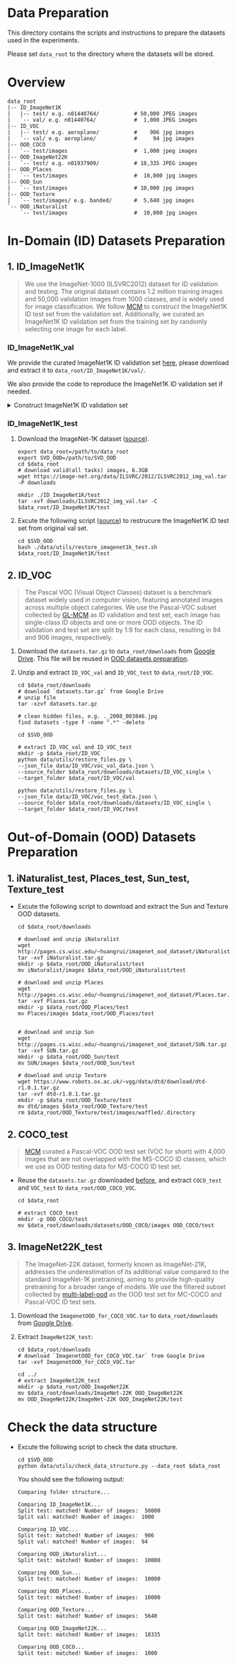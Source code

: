 # Data Preparation

This directory contains the scripts and instructions to prepare the datasets used in the experiments.

Please set `data_root` to the directory where the datasets will be stored.

# Overview

```
data_root
|-- ID_ImageNet1K
|   |-- test/ e.g. n01440764/           # 50,000 JPEG images
|   `-- val/ e.g. n01440764/            #  1,000 JPEG images
|-- ID_VOC
|   |-- test/ e.g. aeroplane/           #    906 jpg images
|   `-- val/ e.g. aeroplane/            #     94 jpg images
|-- OOD_COCO
|   `-- test/images                     #  1,000 jpeg images
|-- OOD_ImageNet22K
|   `-- test/ e.g. n01937909/           # 18,335 JPEG images
|-- OOD_Places
|   `-- test/images                     #  10,000 jpg images
|-- OOD_Sun
|   `-- test/images                     # 10,000 jpg images
|-- OOD_Texture
|   `-- test/images/ e.g. banded/       #  5,640 jpg images
`-- OOD_iNaturalist
    `-- test/images                     #  10,000 jpg images
```

# In-Domain (ID) Datasets Preparation

## 1. ID_ImageNet1K

> We use the ImageNet-1000 (ILSVRC2012) dataset for ID validation and testing. The original dataset contains 1.2 million training images and 50,000 validation images from 1000 classes, and is widely used for image classification. We follow [MCM](https://github.com/deeplearning-wisc/MCM#in-distribution-datasets) to construct the ImageNet1K ID test set from the validation set. Additionally, we curated an ImageNet1K ID validation set from the training set by randomly selecting one image for each label.

### ID_ImageNet1K_val

We provide the curated ImageNet1K ID validation set [here](https://drive.google.com/drive/folders/1_qAOaYNCMfR2yY7pLeCyn1u8JLKawPhM?usp=share_link), please download and extract it to `data_root/ID_ImageNet1K/val/`.

We also provide the code to reproduce the ImageNet1K ID validation set if needed.

<details>
<summary>Construct ImageNet1K ID validation set</summary>

    export $data_root=/path/to/data_root
    cd $data_root/downloads

    # download train(task1&2) images, 138GB
    wget https://download_link_to_ILSVRC_2012/ILSVRC2012_img_train.tar
    tar -xvf ILSVRC2012_img_train.tar -P ImageNet_train

    # restore the ImageNet1K ID validation set from the training set
    cd $SVD_OOD
    python data/utils/restore_files.py \
    --json_file data/ID_ImageNet1K/imagenet1k_val_data.json \
    --source_folder $data_root/downloads/ImageNet_train \
    --target_folder $data_root/ID_ImageNet1K/val
</details>

### ID_ImageNet1K_test

1. Download the ImageNet-1K dataset ([source](https://image-net.org/challenges/LSVRC/2012/2012-downloads.php)).

    ```shell
    export data_root=/path/to/data_root
    export SVD_OOD=/path/to/SVD_OOD
    cd $data_root
    # download valid(all tasks) images, 6.3GB
    wget https://image-net.org/data/ILSVRC/2012/ILSVRC2012_img_val.tar -P downloads

    mkdir ./ID_ImageNet1K/test
    tar -xvf downloads/ILSVRC2012_img_val.tar -C $data_root/ID_ImageNet1K/test
    ```

2. Excute the following script ([source](https://github.com/soumith/imagenetloader.torch/blob/master/valprep.sh)) to restrucure the ImageNet1K ID test set from original val set.

    ```shell
    cd $SVD_OOD
    bash ./data/utils/restore_imagenet1k_test.sh $data_root/ID_ImageNet1K/test
    ```


## 2. ID_VOC

> The Pascal VOC (Visual Object Classes) dataset is a benchmark dataset widely used in computer vision, featuring annotated images across multiple object categories. We use the Pascal-VOC subset collected by [GL-MCM](https://github.com/AtsuMiyai/GL-MCM/tree/master#in-distribution-datasets) as ID validation and test set, each image has single-class ID objects and one or more OOD objects. The ID validation and test set are split by 1:9 for each class, resulting in 94 and 906 images, respectively.

1. Download the `datasets.tar.gz` to `data_root/downloads` from [Google Drive](https://drive.google.com/file/d/1he4jKi2BfyGT6rkcbFYlez7PbLMXTBMR/view?usp=sharing).  This file will be reused in [OOD datasets preparation](#4-coco_test-voc_test).

2. Unzip and extract `ID_VOC_val` and `ID_VOC_test` to `data_root/ID_VOC`.

    ```shell
    cd $data_root/downloads
    # download `datasets.tar.gz` from Google Drive
    # unzip file
    tar -xzvf datasets.tar.gz

    # clean hidden files, e.g. ._2008_003846.jpg
    find datasets -type f -name ".*" -delete

    cd $SVD_OOD

    # extract ID_VOC_val and ID_VOC_test
    mkdir -p $data_root/ID_VOC
    python data/utils/restore_files.py \
    --json_file data/ID_VOC/voc_val_data.json \
    --source_folder $data_root/downloads/datasets/ID_VOC_single \
    --target_folder $data_root/ID_VOC/val

    python data/utils/restore_files.py \
    --json_file data/ID_VOC/voc_test_data.json \
    --source_folder $data_root/downloads/datasets/ID_VOC_single \
    --target_folder $data_root/ID_VOC/test
    ```

# Out-of-Domain (OOD) Datasets Preparation

## 1. iNaturalist_test, Places_test, Sun_test, Texture_test

- Excute the following script to download and extract the Sun and Texture OOD datasets.

    ```shell
    cd $data_root/downloads

    # download and unzip iNaturalist
    wget http://pages.cs.wisc.edu/~huangrui/imagenet_ood_dataset/iNaturalist.tar.gz
    tar -xvf iNaturalist.tar.gz
    mkdir -p $data_root/OOD_iNaturalist/test
    mv iNaturalist/images $data_root/OOD_iNaturalist/test

    # download and unzip Places
    wget http://pages.cs.wisc.edu/~huangrui/imagenet_ood_dataset/Places.tar.gz
    tar -xvf Places.tar.gz
    mkdir -p $data_root/OOD_Places/test
    mv Places/images $data_root/OOD_Places/test


    # download and unzip Sun
    wget http://pages.cs.wisc.edu/~huangrui/imagenet_ood_dataset/SUN.tar.gz
    tar -xvf SUN.tar.gz
    mkdir -p $data_root/OOD_Sun/test
    mv SUN/images $data_root/OOD_Sun/test

    # download and unzip Texture
    wget https://www.robots.ox.ac.uk/~vgg/data/dtd/download/dtd-r1.0.1.tar.gz
    tar -xvf dtd-r1.0.1.tar.gz
    mkdir -p $data_root/OOD_Texture/test
    mv dtd/images $data_root/OOD_Texture/test
    rm $data_root/OOD_Texture/test/images/waffled/.directory
    ```

## 2. COCO_test

> [MCM](https://github.com/deeplearning-wisc/large_scale_ood#out-of-distribution-dataset) curated a Pascal-VOC OOD test set (VOC for short) with 4,000 images that are not overlapped with the MS-COCO ID classes, which we use as OOD testing data for MS-COCO ID test set.

- Reuse the `datasets.tar.gz` downloaded [before](#2-id_coco_val-id_coco_test-id_voc_val-id_voc_test), and extract `COCO_test` and `VOC_test` to `data_root/OOD_COCO_VOC`.

    ```shell
    cd $data_root

    # extract COCO_test
    mkdir -p OOD_COCO/test
    mv $data_root/downloads/datasets/OOD_COCO/images OOD_COCO/test
    ```

## 3. ImageNet22K_test

> The ImageNet-22K dataset, formerly known as ImageNet-21K, addresses the underestimation of its additional value compared to the standard ImageNet-1K pretraining, aiming to provide high-quality pretraining for a broader range of models. We use the filtered subset collected by [multi-label-ood](https://github.com/deeplearning-wisc/multi-label-ood#out-of-distribution-dataset) as the OOD test set for MC-COCO and Pascal-VOC ID test sets.

1. Download the `ImagenetOOD_for_COCO_VOC.tar` to `data_root/downloads` from [Google Drive](https://drive.google.com/drive/folders/1BGMRQz3eB_npaGD46HC6K_uzt105HPRy).

2. Extract `ImageNet22K_test`:

    ```shell
    cd $data_root/downloads
    # download `ImagenetOOD_for_COCO_VOC.tar` from Google Drive
    tar -xvf ImagenetOOD_for_COCO_VOC.tar

    cd ../
    # extract ImageNet22K_test
    mkdir -p $data_root/OOD_ImageNet22K
    mv $data_root/downloads/ImageNet-22K OOD_ImageNet22K
    mv OOD_ImageNet22K/ImageNet-22K OOD_ImageNet22K/test
    ```

# Check the data structure

- Excute the following script to check the data structure.

    ```shell
    cd $SVD_OOD
    python data/utils/check_data_structure.py --data_root $data_root
    ```

    You should see the following output:

    ```shell
    Comparing folder structure...

    Comparing ID_ImageNet1K...
    Split test: matched! Number of images:  50000
    Split val: matched! Number of images:  1000

    Comparing ID_VOC...
    Split test: matched! Number of images:  906
    Split val: matched! Number of images:  94

    Comparing OOD_iNaturalist...
    Split test: matched! Number of images:  10000

    Comparing OOD_Sun...
    Split test: matched! Number of images:  10000

    Comparing OOD_Places...
    Split test: matched! Number of images:  10000

    Comparing OOD_Texture...
    Split test: matched! Number of images:  5640

    Comparing OOD_ImageNet22K...
    Split test: matched! Number of images:  18335

    Comparing OOD_COCO...
    Split test: matched! Number of images:  1000
    ```